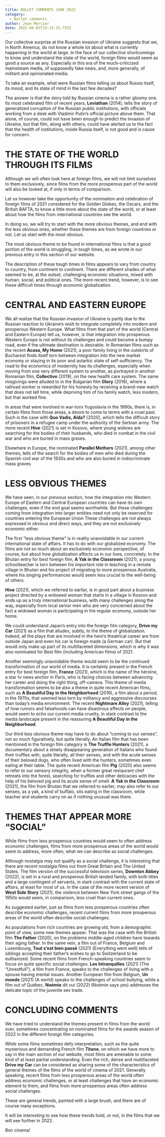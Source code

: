 ```yaml
---
title: BULLET COMMENTS JUNE 2022
category:
  - Bullet comments
author: Jean Mercier
date: 2022-06-02T19:15:15.755Z
---
```

Our collective surprise at the Russian invasion of Ukraine suggests that we, in North America, do not know a whole lot about what is currently happening in the world at large. 
In the face of our collective shortcomings to know and understand  the state of the world, foreign films would seem as good a source as any. Especially in this era of the much-criticized mainstream media, of supposedly fake news, and, more generally, of militant and opinionated media.

To take an example, what were Russian films telling us about Russia itself, its mood, and its state of mind in the last few decades?

The answer is that the story told by Russian cinema is a rather gloomy one. Its most celebrated film of recent years, **Leviathan** (2014), tells the story of generalized corruption of the Russian public institutions, with officials working from a desk with Vladimir Putin’s official picture above them. That alone, of course, could not have been enough to predict the invasion of Ukraine, but that film, along with others, could have alerted us to the fact that the health of institutions, inside Russia itself, is not good and is cause for concern.  

# THE STATE OF THE WORLD THROUGH ITS FILMS

Although we will often look here at foreign films, we will not limit ourselves to them exclusively, since films from the more prosperous part of the world will also be looked at, if only in terms of comparison.

Let us however take the opportunity of the nomination and celebration of foreign films of 2021 considered for the Golden Globes, the Oscars, and the British BAFTA, to know a little more about the state of the world, or at least about how the films from international countries see the world.

In doing so, we will try to start with the more obvious themes, and end with the less obvious ones, whether these themes are from foreign countries or not.
Let us start with the most obvious.

The most obvious theme to be found in international films is that a good portion of the world is struggling, in tough times, as we wrote in our previous entry in this section of our website.

The description of these tough times in films appears to vary from country to country, from continent to continent. There are different shades of what seemed to be, at the outset, challenging economic situations, mixed with human, social, and political ones. The more recent trend, however, is to see these difficult times through economic globalization.

# CENTRAL AND EASTERN EUROPE

We all realize that the Russian invasion of Ukraine is partly due to the Russian reaction to Ukraine’s wish to integrate completely into modern and prosperous Western Europe. 
What films from that part of the world (Central and Eastern Europe) tell us, however, is that integration into prosperous Western Europe is not without its challenges and could become a bumpy road, even if the ultimate destination is desirable. In Romanian films such as the recent **Acasa, My Home** (2021), a poor family living in the outskirts of Bucharest finds itself torn between integration into the new market economy or staying in its poor and autarkic state of self-sufficiency. The road to the economics of modernity has its challenges, especially when moving from one very different system to another, as portrayed in another Romanian film, **Collective** (2019), on the new health care system. The same misgivings were alluded to in the Bulgarian film **Glory** (2016), where a railroad worker is rewarded for his honesty by receiving a brand-new watch that does not tell time, while depriving him of his family watch, less modern, but that worked fine.

In areas that were involved in war-torn Yugoslavia in the 1990s, there is, in certain films from those areas, a desire to come to terms with a cruel past. Such is the case with **Quo Vadis, Aïda?** (2020), which tells the difficult story of prisoners in a refugee camp under the authority of the Serbian army. The more recent **Hive** (2021) is set in Kosovo, where young widows are searching for the bodies of their husbands, who died in combat in the civil war and who are buried in mass graves.

 Elsewhere in Europe, the nominated **Parallel Mothers** (2021), among other themes, tells of the search for the bodies of men who died during the Spanish civil war of the 1930s and who are also buried in indiscriminate mass graves

# LESS OBVIOUS THEMES

We have seen, in our previous section, how the integration into Western Europe of Eastern and Central European countries can have its own challenges, even if the end goal seems worthwhile. But these challenges coming from integration into larger entities need not only be reserved for countries entering the European Union
These challenges are not always expressed in obvious and direct ways, and they are not exclusively economic either.

The first “less obvious theme” is in reality unavoidable in our current international state of affairs. It has to do with our globalized economy. The films are not so much about an exclusively economic perspective, of course, but about how globalization affects us in our lives, concretely. In the Bhutan entry for best foreign film, **A Yak in the Classroom** (2021), a young schoolteacher is torn between his important role in teaching in a remote village in Bhutan and his project of migrating to more prosperous Australia, where his singing performances would seem less crucial to the well-being of others.

**Hive** (2021), which we referred to earlier, is in good part about a business project directed by a widowed woman that starts in a village in Kosovo and ends up as a truly international business, with many challenges along the way, especially from local senior men who are very concerned about the fact a widowed woman is participating in the regular economy, outside her home.

We could understand Japan’s entry into the foreign film category, **Drive my Car** (2021) as a film that alludes, subtly, to the theme of globalization. Indeed, all the plays that are involved in the hero’s theatrical career are from outside Japan and even his car is foreign made (a German car). But that would only make up part of its multifaceted dimensions, which is why it was also nominated for Best film (including American films) of 2021.

Another seemingly unavoidable theme would seem to be the continued transformation of our world of media. It is certainly present in the French entry for best foreign film, **France** (2021), which is the name of the héroïne, a star tv news anchor in Paris, who is facing choices between advancing her career and doing the right thing, off-camera. This theme of media transformation seems to be also a theme in quite recent American films, such as **A Beautiful Day in the Neighborhood** (2019), a film about a period, in the 1970s, that seemed less torn by militancy and aggressive discourses than today’s media environment. The recent **Nightmare Alley** (2021), telling of how rumors and falsehoods can have disastrous effects on people, would seem to echo our current media cruelty, in stark contrast to the media landscape present in the reassuring **A Beautiful Day in the Neighborhood**.

Our third less obvious theme may have to do about “coming to our senses”, not so much figuratively, but quite literally. An Italian film that has been mentioned in the foreign film category is **The Truffle Hunters** (2021), a documentary about a slowly disappearing generation of Italians who found their truffles with, quite literally, all their senses, and with the acute senses of their beloved dogs, who often lived with the hunters, sometimes even eating at their table. The quite recent American film **Pig** (2020) also seems to refer to our sensory integrity, when a former great restaurant chef retreats into the forest, searching for truffles and other delicacies with the help of his beloved pig and its acute sense of smell.  **A Yak in the Classroom** (2021), the film from Bhutan that we referred to earlier, may also refer to our senses, as a yak, a kind of buffalo, sits eating in the classroom, while teacher and students carry on as if nothing unusual was there. 

# THEMES THAT APPEAR MORE “SOCIAL”

While films from less prosperous countries would seem to often address economic challenges, films from more prosperous areas of the world would seem to address, more often, what we can describe as social challenges.

Although nostalgia may not qualify as a social challenge, it is interesting that there are recent nostalgia films out from Great Britain and The United States. The film version of the successful television series, **Downton Abbey** (2022), is set in a rural and prosperous British landed family, with both titles and a large contingent of servants, in stark contrast with the current state of affairs, at least for most of us. In the case of the more recent version of **West Side Story** (2021), the violence between New York street gangs of the 1950s would seem, in comparison, less cruel than current ones.

As suggested earlier, just as films from less prosperous countries often describe economic challenges, recent current films from more prosperous areas of the world often describe social challenges.

As populations from rich countries are growing old, from a demographic point of view, some new themes appear. That was the case with the British film **The Father** (2020), on the problems middle-aged children have towards their aging father. In the same vein, a film out of France, Belgium and Luxembourg, **Tout s’est bien passé** (2021) (Everything went well) tells of siblings accepting their father’s wishes to go to Switzerland to be euthanized. 
Some recent films from French-speaking countries seem to focus on quite specific social challenges. **Les Intranquilles** (2021) (The “Unrestfull”), a film from France, speaks to the challenges of living with a spouse having mental issues. Another European film from Belgium, **Un monde** (2021) (A world) speaks to the challenges of school bullying, while a film out of Québec, **Noémie** dit oui (2022) (Noémie says yes) addresses the delicate topic of the juvenile sex trade.

# CONCLUDING COMMENTS

We have tried to understand the themes present in films from the world over, sometimes concentrating on nominated films for the awards season of 2022 in the different foreign film categories.

While some films sometimes defy interpretation, such as the quite mysterious and demanding French film **Titane**, on which we have more to say in the main section of our website, most films are amenable to some kind of at least partial understanding. Even the rich, dense and multifaceted **Drive my Car** can be considered as sharing some of the characteristics of general themes of the films of the world of cinema of 2021.
Generally speaking, recent films from less prosperous areas of the world often address economic challenges, or at least challenges that have an economic element to them, and films from more prosperous areas often address social challenges.

These are general trends, painted with a large brush, and there are of course many exceptions.

It will be interesting to see how these trends hold, or not, in the films that we will see further in 2022.

Bon cinema!